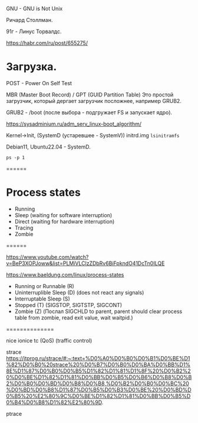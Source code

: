 GNU - GNU is Not Unix

Ричард Столлман.

91г - Линус Торвалдс.

https://habr.com/ru/post/655275/

# Загрузка.

POST - Power On Self Test

MBR (Master Boot Record) / GPT (GUID Partition Table)
Это простой загрузчик, который дергает загрузчик посложнее, например GRUB2.

GRUB2 - /boot (после выбора - подгружает FS и запускает ядро).

https://sysadminium.ru/adm_serv_linux-boot_algorithm/

Kernel->Init, (SystemD (устаревшее - SystemV))
initrd.img
`lsinitramfs`

Debian11, Ubuntu22.04 - SystemD.

`ps -p 1`

======

# Process states

* Running
* Sleep (waiting for software interruption)
* Direct (waiting for hardware interruption)
* Tracing
* Zombie

======

https://www.youtube.com/watch?v=BeP3XOPJoww&list=PLMiVLClzZDbRv6BiFpkndO41DcTn0ILQE

https://www.baeldung.com/linux/process-states

* Running or Runnable (R)
* Uninterruplible Sleep (D) (does not react any signals)
* Interruptable Sleep (S)
* Stopped (T) (SIGSTOP, SIGTSTP, SIGCONT)
* Zombie (Z) (Послал SIGCHLD to parent, parent should clear process table from zombie, read exit value, wait waitpid.)

==============

nice
ionice
tc (QoS) (traffic control)

strace
https://jtprog.ru/strace/#:~:text=%D0%A0%D0%B0%D0%B1%D0%BE%D1%82%D0%B0%20strace%20%D0%B7%D0%B0%D0%BA%D0%BB%D1%8E%D1%87%D0%B0%D0%B5%D1%82%D1%81%D1%8F%20%D0%B2%20%D0%BE%D1%82%D1%81%D0%BB%D0%B5%D0%B6%D0%B8%D0%B2%D0%B0%D0%BD%D0%B8%D0%B8,%D0%B2%D0%B0%D0%BC%20%D0%BD%D0%B8%D1%87%D0%B5%D0%B3%D0%BE%20%D0%BD%D0%B5%20%E2%80%9C%D0%BE%D1%82%D1%81%D0%BB%D0%B5%D0%B4%D0%B8%D1%82%E2%80%9D.

ptrace






